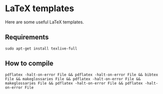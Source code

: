 # LaTeX templates

Here are some useful LaTeX templates.

## Requirements

```shell
sudo apt-get install texlive-full
```

## How to compile

```shell
pdflatex -halt-on-error File && pdflatex -halt-on-error File && bibtex File && makeglossaries File && pdflatex -halt-on-error File && makeglossaries File && pdflatex -halt-on-error File && pdflatex -halt-on-error File
```